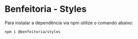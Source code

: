 # Benfeitoria - Styles

Para instalar a dependência via npm utilize o comando abaixo:

```bash
npm i @benfeitoria/styles
```